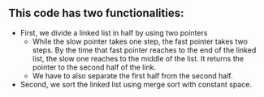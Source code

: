 ## This code has two functionalities:
- First, we divide a linked list in half by using two pointers
	- While the slow pointer takes one step, the fast pointer takes two steps. By the time that fast pointer reaches to the end of the linked list, the slow one reaches to the middle of the list. It returns the pointer to the second half of the link. 
	- We have to also separate the first half from the second half. 
- Second, we sort the linked list using merge sort with constant space.

